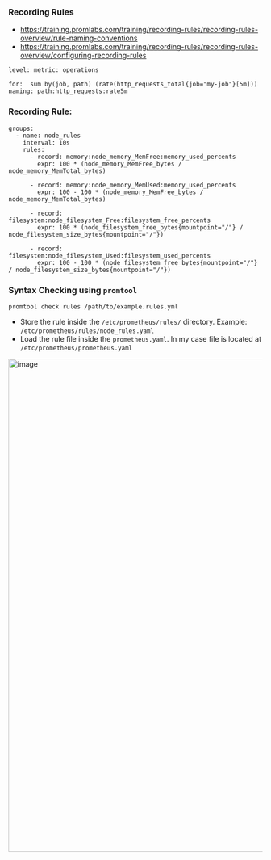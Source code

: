### Recording Rules
- https://training.promlabs.com/training/recording-rules/recording-rules-overview/rule-naming-conventions
- https://training.promlabs.com/training/recording-rules/recording-rules-overview/configuring-recording-rules
 
```
level: metric: operations

for:  sum by(job, path) (rate(http_requests_total{job="my-job"}[5m]))
naming: path:http_requests:rate5m
```

### Recording Rule:
```
groups:
  - name: node_rules
    interval: 10s
    rules:
      - record: memory:node_memory_MemFree:memory_used_percents
        expr: 100 * (node_memory_MemFree_bytes / node_memory_MemTotal_bytes)

      - record: memory:node_memory_MemUsed:memory_used_percents
        expr: 100 - 100 * (node_memory_MemFree_bytes / node_memory_MemTotal_bytes)

      - record: filesystem:node_filesystem_Free:filesystem_free_percents
        expr: 100 * (node_filesystem_free_bytes{mountpoint="/"} / node_filesystem_size_bytes{mountpoint="/"})

      - record: filesystem:node_filesystem_Used:filesystem_used_percents
        expr: 100 - 100 * (node_filesystem_free_bytes{mountpoint="/"} / node_filesystem_size_bytes{mountpoint="/"})
```

### Syntax Checking using `promtool`
```
promtool check rules /path/to/example.rules.yml
```
-  Store the rule inside the `/etc/prometheus/rules/` directory. Example: `/etc/prometheus/rules/node_rules.yaml`
-  Load the rule file inside the `prometheus.yaml`. In my case file is located at `/etc/prometheus/prometheus.yaml`
  
 <img width="977" alt="image" src="https://github.com/shamimice03/prometheus-grafana-workshop/assets/19708705/31eb8be1-9848-49a6-92d4-92bb0f9958d6">

